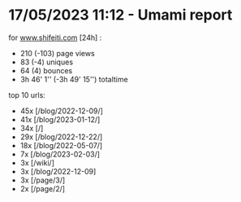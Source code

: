 # 17/05/2023 11:12 - Umami report
for www.shifeiti.com [24h] :

 - 210 (-103) page views
 - 83 (-4) uniques
 - 64 (4) bounces
 - 3h 46' 1'' (-3h 49' 15'') totaltime


top 10 urls:
 - 45x [/blog/2022-12-09/]
 - 41x [/blog/2023-01-12/]
 - 34x [/]
 - 29x [/blog/2022-12-22/]
 - 18x [/blog/2022-05-07/]
 - 7x [/blog/2023-02-03/]
 - 3x [/wiki/]
 - 3x [/blog/2022-12-09]
 - 3x [/page/3/]
 - 2x [/page/2/]


